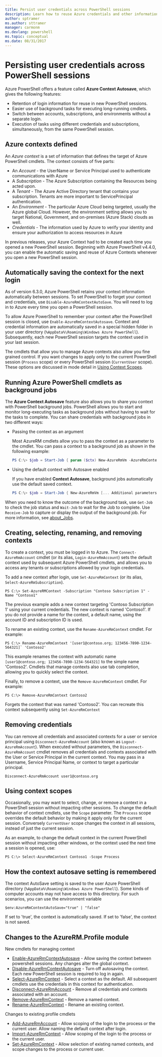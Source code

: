 ```yaml
---
title: Persist user credentials across PowerShell sessions
description: Learn how to reuse Azure credentials and other information across multiple PowerShell sessions.
author: sptramer
ms.author: sttramer
manager: carmonm
ms.devlang: powershell
ms.topic: conceptual
ms.date: 08/31/2017
---
```

# Persisting user credentials across PowerShell sessions

Azure PowerShell offers a feature called **Azure Context Autosave**, which gives the following features:

- Retention of login information for reuse in new PowerShell sessions.
- Easier use of background tasks for executing long-running cmdlets.
- Switch between accounts, subscriptions, and environments without a separate login.
- Execution of tasks using different credentials and subscriptions, simultaneously, from the same
  PowerShell session.

## Azure contexts defined

An *Azure context* is a set of information that defines the target of Azure PowerShell cmdlets. The
context consists of five parts:

- An *Account* - the UserName or Service Principal used to authenticate communications with Azure
- A *Subscription* - The Azure Subscription containing the Resources being acted upon.
- A *Tenant* - The Azure Active Directory tenant that contains your subscription. Tenants are more
  important to ServicePrincipal authentication.
- An *Environment* - The particular Azure Cloud being targeted, usually the Azure global Cloud.
  However, the environment setting allows you to target National, Government, and on-premises
  (Azure Stack) clouds as well.
- *Credentials* - The information used by Azure to verify your identity and ensure your
  authorization to access resources in Azure

In previous releases, your Azure Context had to be created each time you opened a new PowerShell
session. Beginning with Azure PowerShell v4.4.0, you can enable the automatic saving and reuse of
Azure Contexts whenever you open a new PowerShell session.

## Automatically saving the context for the next login

As of version 6.3.0, Azure PowerShell retains your context information automatically between
sessions. To set PowerShell to forget your context and credentials, use `Disable-AzureRmContextAutoSave`. You
will need to log in to Azure every time you open a PowerShell session.

To allow Azure PowerShell to remember your context after the PowerShell session is closed, use
`Enable-AzureRmContextAutosave`. Context and credential information are automatically saved in
a special hidden folder in your user directory (`%AppData%\Roaming\Windows Azure PowerShell`).
Subsequently, each new PowerShell session targets the context used in your last session.

The cmdlets that allow you to manage Azure contexts also allow you fine grained control. If you
want changes to apply only to the current PowerShell session (`Process` scope) or every PowerShell
session (`CurrentUser` scope). These options are discussed in mode detail in [Using Context
Scopes](#Using-Context-Scopes).

## Running Azure PowerShell cmdlets as background jobs

The **Azure Context Autosave** feature also allows you to share you context with PowerShell
background jobs. PowerShell allows you to start and monitor long-executing tasks as background jobs
without having to wait for the tasks to complete. You can share credentials with background jobs in
two different ways:

- Passing the context as an argument

  Most AzureRM cmdlets allow you to pass the context as a parameter to the cmdlet. You can pass a
  context to a background job as shown in the following example:

  ```powershell
  PS C:\> $job = Start-Job { param ($ctx) New-AzureRmVm -AzureRmContext $ctx [... Additional parameters ...]} -ArgumentList (Get-AzureRmContext)
  ```

- Using the default context with Autosave enabled

  If you have enabled **Context Autosave**, background jobs automatically use the default saved
  context.

  ```powershell
  PS C:\> $job = Start-Job { New-AzureRmVm [... Additional parameters ...]}
  ```

When you need to know the outcome of the background task, use `Get-Job` to check the job status and
`Wait-Job` to wait for the Job to complete. Use `Receive-Job` to capture or display the output of
the background job. For more information, see [about_Jobs](/powershell/module/microsoft.powershell.core/about/about_jobs).

## Creating, selecting, renaming, and removing contexts

To create a context, you must be logged in to Azure. The `Connect-AzureRmAccount` cmdlet (or its alias,
`Login-AzureRmAccount`) sets the default context used by subsequent Azure PowerShell cmdlets, and
allows you to access any tenants or subscriptions allowed by your login credentials.

To add a new context after login, use `Set-AzureRmContext` (or its alias,
`Select-AzureRmSubscription`).

```azurepowershell-interactive
PS C:\> Set-AzureRMContext -Subscription "Contoso Subscription 1" -Name "Contoso1"
```

The previous example adds a new context targeting 'Contoso Subscription 1' using your current
credentials. The new context is named 'Contoso1'. If you do not provide a name for the context, a
default name, using the account ID and subscription ID is used.

To rename an existing context, use the `Rename-AzureRmContext` cmdlet. For example:

```azurepowershell-interactive
PS C:\> Rename-AzureRmContext '[user1@contoso.org; 123456-7890-1234-564321]` 'Contoso2'
```

This example renames the context with automatic name `[user1@contoso.org; 123456-7890-1234-564321]`
to the simple name 'Contoso2'. Cmdlets that manage contexts also use tab completion, allowing you
to quickly select the context.

Finally, to remove a context, use the `Remove-AzureRmContext` cmdlet.  For example:

```azurepowershell-interactive
PS C:\> Remove-AzureRmContext Contoso2
```

Forgets the context that was named 'Contoso2'. You can recreate this context subsequently using
`Set-AzureRmContext`

## Removing credentials

You can remove all credentials and associated contexts for a user or service principal using
`Disconnect-AzureRmAccount` (also known as `Logout-AzureRmAccount`). When executed without parameters,
the `Disconnect-AzureRmAccount` cmdlet removes all credentials and contexts associated with the User or
Service Principal in the current context. You may pass in a Username, Service Principal Name, or
context to target a particular principal.

```azurepowershell-interactive
Disconnect-AzureRmAccount user1@contoso.org
```

## Using context scopes

Occasionally, you may want to select, change, or remove a context in a PowerShell session without
impacting other sessions. To change the default behavior of context cmdlets, use the `Scope`
parameter. The `Process` scope overrides the default behavior by making it apply only for the
current session. Conversely `CurrentUser` scope changes the context in all sessions, instead of
just the current session.

As an example, to change the default context in the current PowerShell session without impacting
other windows, or the context used the next time a session is opened, use:

```azurepowershell-interactive
PS C:\> Select-AzureRmContext Contoso1 -Scope Process
```

## How the context autosave setting is remembered

The context AutoSave setting is saved to the user Azure PowerShell directory
(`%AppData%\Roaming\Windows Azure PowerShell`). Some kinds of computer accounts may not have access
to this directory. For such scenarios, you can use the environment variable

```azurepowershell-interactive
$env:AzureRmContextAutoSave="true" | "false"
```

If set to 'true', the context is automatically saved. If set to 'false', the context is not saved.

## Changes to the AzureRM.Profile module

New cmdlets for managing context

- [Enable-AzureRmContextAutosave][enable] - Allow saving the context between powershell sessions.
  Any changes alter the global context.
- [Disable-AzureRmContextAutosave][disable] - Turn off autosaving the context. Each new PowerShell
  session is required to log in again.
- [Select-AzureRmContext][select] - Select a context as the default. All subsequent cmdlets use the
  credentials in this context for authentication.
- [Disconnect-AzureRmAccount][remove-cred] - Remove all credentials and contexts associated with an
  account.
- [Remove-AzureRmContext][remove-context] - Remove a named context.
- [Rename-AzureRmContext][rename] - Rename an existing context.

Changes to existing profile cmdlets

- [Add-AzureRmAccount][login] - Allow scoping of the login to the process or the current user.
  Allow naming the default context after login.
- [Import-AzureRmContext][import] - Allow scoping of the login to the process or the current user.
- [Set-AzureRmContext][set-context] - Allow selection of existing named contexts, and scope changes
  to the process or current user.

<!-- Hyperlinks -->
[enable]: /powershell/module/azurerm.profile/Enable-AzureRmContextAutosave
[disable]: /powershell/module/azurerm.profile/Disable-AzureRmContextAutosave
[select]: /powershell/module/azurerm.profile/Select-AzureRmContext
[remove-cred]: /powershell/module/azurerm.profile/Disconnect-AzureRmAccount
[remove-context]: /powershell/module/azurerm.profile/Remove-AzureRmContext
[rename]: /powershell/module/azurerm.profile/Rename-AzureRmContext

<!-- Updated cmdlets -->
[login]: /powershell/module/azurerm.profile/Connect-AzureRmAccount
[import]: /powershell/module/azurerm.profile/Import-AzureRmAccount
[set-context]: /powershell/module/azurerm.profile/Import-AzureRmContext
